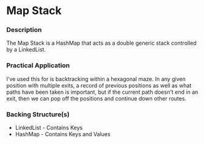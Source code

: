 # Map Stack

### Description
The Map Stack is a HashMap that acts as a double generic stack controlled by a LinkedList.

### Practical Application
I've used this for is backtracking within a hexagonal maze. In any given position with multiple exits,
a record of previous positions as well as what paths have been taken is important, but if the 
current path doesn't end in an exit, then we can pop off the positions and continue down other routes.

### Backing Structure(s)
- LinkedList - Contains Keys
- HashMap - Contains Keys and Values